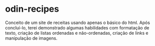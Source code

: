 # odin-recipes

Conceito de um site de receitas usando apenas o básico do html.
Após concluí-lo, terei demonstrado algumas habilidades com formatação de texto,
criação de listas ordenadas e não-ordenadas, criação de links e manipulação de imagens.